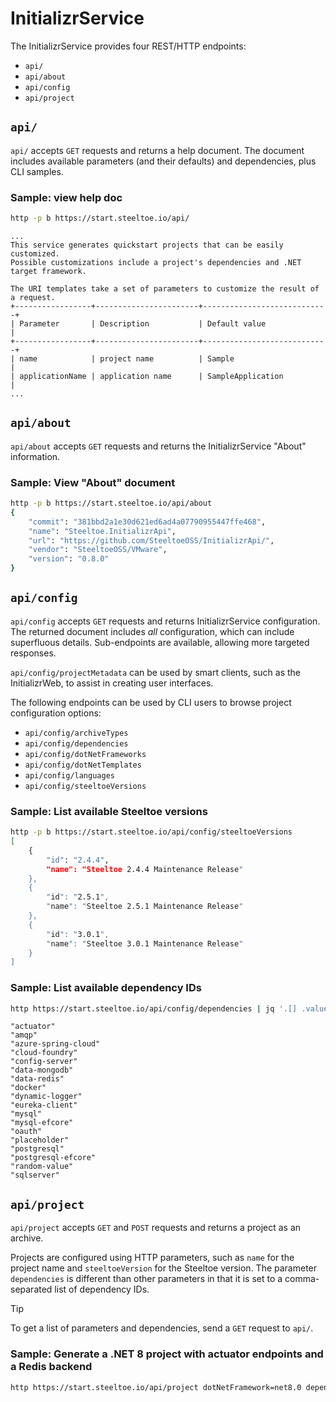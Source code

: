 # InitializrService

The InitializrService provides four REST/HTTP endpoints:

* `api/`
* `api/about`
* `api/config`
* `api/project`

## `api/`

`api/` accepts `GET` requests and returns a help document.
The document includes available parameters (and their defaults) and dependencies, plus CLI samples.

### Sample: view help doc

```bash
http -p b https://start.steeltoe.io/api/
```

```text
...
This service generates quickstart projects that can be easily customized.
Possible customizations include a project's dependencies and .NET target framework.

The URI templates take a set of parameters to customize the result of a request.
+-----------------+-----------------------+----------------------------+
| Parameter       | Description           | Default value              |
+-----------------+-----------------------+----------------------------+
| name            | project name          | Sample                     |
| applicationName | application name      | SampleApplication          |
...
```

## `api/about`

`api/about` accepts `GET` requests and returns the InitializrService "About" information.

### Sample: View "About" document

```bash
http -p b https://start.steeltoe.io/api/about
{
    "commit": "381bbd2a1e30d621ed6ad4a07790955447ffe468",
    "name": "Steeltoe.InitializrApi",
    "url": "https://github.com/SteeltoeOSS/InitializrApi/",
    "vendor": "SteeltoeOSS/VMware",
    "version": "0.8.0"
}
```

## `api/config`

`api/config` accepts `GET` requests and returns InitializrService configuration.
The returned document includes *all* configuration, which can include superfluous details.
Sub-endpoints are available, allowing more targeted responses.

`api/config/projectMetadata` can be used by smart clients, such as the InitializrWeb, to assist in creating user interfaces.

The following endpoints can be used by CLI users to browse project configuration options:

* `api/config/archiveTypes`
* `api/config/dependencies`
* `api/config/dotNetFrameworks`
* `api/config/dotNetTemplates`
* `api/config/languages`
* `api/config/steeltoeVersions`

### Sample: List available Steeltoe versions

```bash
http -p b https://start.steeltoe.io/api/config/steeltoeVersions
[
    {
        "id": "2.4.4",
        "name": "Steeltoe 2.4.4 Maintenance Release"
    },
    {
        "id": "2.5.1",
        "name": "Steeltoe 2.5.1 Maintenance Release"
    },
    {
        "id": "3.0.1",
        "name": "Steeltoe 3.0.1 Maintenance Release"
    }
]
```

### Sample: List available dependency IDs

```bash
http https://start.steeltoe.io/api/config/dependencies | jq '.[] .values[] .id' | sort
```

```text
"actuator"
"amqp"
"azure-spring-cloud"
"cloud-foundry"
"config-server"
"data-mongodb"
"data-redis"
"docker"
"dynamic-logger"
"eureka-client"
"mysql"
"mysql-efcore"
"oauth"
"placeholder"
"postgresql"
"postgresql-efcore"
"random-value"
"sqlserver"
```

## `api/project`

`api/project` accepts `GET` and `POST` requests and returns a project as an archive.

Projects are configured using HTTP parameters, such as `name` for the project name and `steeltoeVersion` for the Steeltoe version.
The parameter `dependencies` is different than other parameters in that it is set to a comma-separated list of dependency IDs.

> [!TIP]
> To get a list of parameters and dependencies, send a `GET` request to `api/`.

### Sample: Generate a .NET 8 project with actuator endpoints and a Redis backend

```bash
http https://start.steeltoe.io/api/project dotNetFramework=net8.0 dependencies==actuators,redis -d
```
